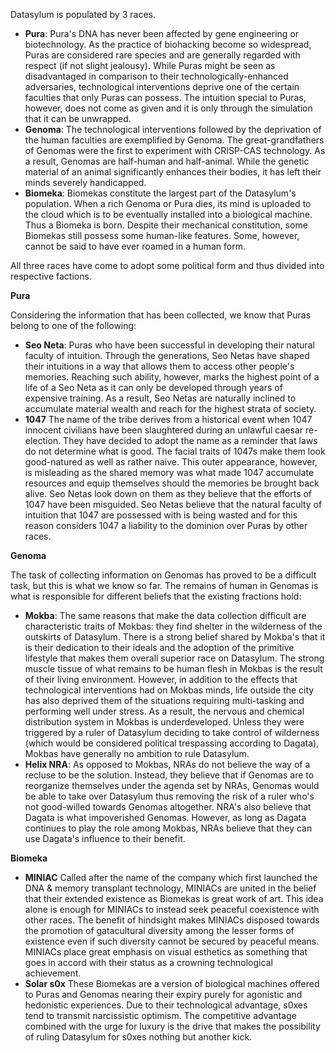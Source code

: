 Datasylum is populated by 3 races.

- **Pura**: Pura's DNA has never been affected by gene engineering or biotechnology. As the practice of biohacking become so widespread, Puras are considered rare species and are generally regarded with respect (if not slight jealousy). While Puras might be seen as disadvantaged in comparison to their technologically-enhanced adversaries, technological interventions deprive one of the certain faculties that only Puras can possess. The intuition special to Puras, however, does not come as given and it is only through the simulation that it can be unwrapped.  
- **Genoma**: The technological interventions followed by the deprivation of the human faculties are exemplified by Genoma. The great-grandfathers of Genomas were the first to experiment with CRISP-CAS technology. As a result, Genomas are half-human and half-animal. While the genetic material of an animal significantly enhances their bodies, it has left their minds severely handicapped.
- **Biomeka**: Biomekas constitute the largest part of the Datasylum's population. When a rich Genoma or Pura dies, its mind is uploaded to the cloud which is to be eventually installed into a biological machine. Thus a Biomeka is born. Despite their mechanical constitution, some Biomekas still possess some human-like features. Some, however, cannot be said to have ever roamed in a human form.

All three races have come to adopt some political form and thus divided into respective factions.

**Pura**

Considering the information that has been collected, we know that Puras belong to one of the following:
- **Seo Neta**: Puras who have been successful in developing their natural faculty of intuition. Through the generations, Seo Netas have shaped their intuitions in a way that allows them to access other people's memories. Reaching such ability, however, marks the highest point of a life of a Seo Neta as it can only be developed through years of expensive training. As a result, Seo Netas are naturally inclined to accumulate material wealth and reach for the highest strata of society. 
- **1047** The name of the tribe derives from a historical event when 1047 innocent civilians have been slaughtered during an unlawful caesar re-election. They have decided to adopt the name as a reminder that laws do not determine what is good. The facial traits of 1047s make them look good-natured as well as rather naive. This outer appearance, however, is misleading as the shared memory was what made 1047 accumulate resources and equip themselves should the memories be brought back alive. Seo Netas look down on them as they believe that the efforts of 1047 have been misguided. Seo Netas believe that the natural faculty of intuition that 1047 are possessed with is being wasted and for this reason considers 1047 a liability to the dominion over Puras by other races. 

**Genoma**

The task of collecting information on Genomas has proved to be a difficult task, but this is what we know so far. The remains of human in Genomas is what is responsible for different beliefs that the existing fractions hold:
- **Mokba**: The same reasons that make the data collection difficult are characteristic traits of Mokbas: they find shelter in the wilderness of the outskirts of Datasylum. There is a strong belief shared by Mokba's that it is their dedication to their ideals and the adoption of the primitive lifestyle that makes them overall superior race on Datasylum. The strong muscle tissue of what remains to be human flesh in Mokbas is the result of their living environment. However, in addition to the effects that technological interventions had on Mokbas minds, life outside the city has also deprived them of the situations requiring multi-tasking and performing well under stress. As a result, the nervous and chemical distribution system in Mokbas is underdeveloped. Unless they were triggered by a ruler of Datasylum deciding to take control of wilderness (which would be considered political trespassing according to Dagata), Mokbas have generally no ambition to rule Datasylum.
- **Helix NRA**: As opposed to Mokbas, NRAs do not believe the way of a recluse to be the solution. Instead, they believe that if Genomas are to reorganize themselves under the agenda set by NRAs, Genomas would be able to take over Datasylum thus removing the risk of a ruler who's not good-willed towards Genomas altogether. NRA's also believe that Dagata is what impoverished Genomas. However, as long as Dagata continues to play the role among Mokbas, NRAs believe that they can use Dagata's influence to their benefit. 

**Biomeka**

- **MINIAC** Called after the name of the company which first launched the DNA & memory transplant technology, MINIACs are united in the belief that their extended existence as Biomekas is great work of art. This idea alone is enough for MINIACs to instead seek peaceful coexistence with other races. The benefit of hindsight makes MINIACs disposed towards the promotion of gatacultural diversity among the lesser forms of existence even if such diversity cannot be secured by peaceful means. MINIACs place great emphasis on visual esthetics as something that goes in accord with their status as a crowning technological achievement.
- **Solar s0x** These Biomekas are a version of biological machines offered to Puras and Genomas nearing their expiry purely for agonistic and hedonistic experiences. Due to their technological advantage, s0xes tend to transmit narcissistic optimism. The competitive advantage combined with the urge for luxury is the drive that makes the possibility of ruling Datasylum for s0xes nothing but another kick.
